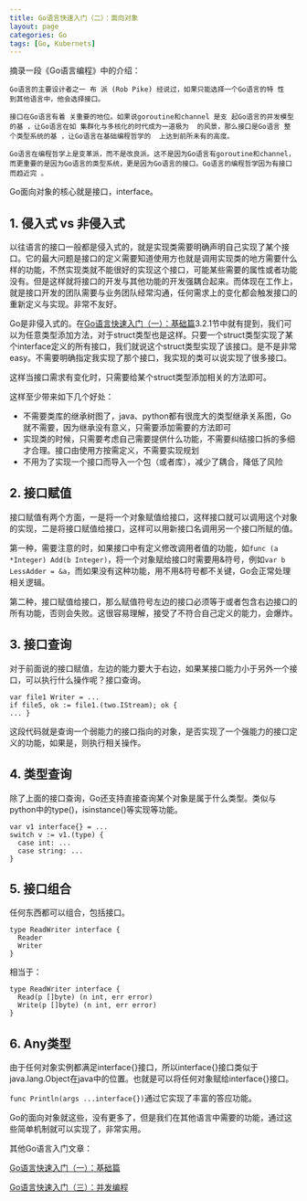 ```yaml
---
title: Go语言快速入门（二）：面向对象
layout: page
categories: Go
tags: [Go, Kubernets]
---
```


摘录一段《Go语言编程》中的介绍：
```
Go语言的主要设计者之一 布 派 (Rob Pike) 经说过，如果只能选择一个Go语言的特 性  到其他语言中，他会选择接口。

接口在Go语言有着 关重要的地位。如果说goroutine和channel 是支 起Go语言的并发模型 的基 ，让Go语言在如 集群化与多核化的时代成为一道极为  的风景，那么接口是Go语言 整个类型系统的基 ，让Go语言在基础编程哲学的  上达到前所未有的高度。

Go语言在编程哲学上是变革派，而不是改良派。这不是因为Go语言有goroutine和channel， 而更重要的是因为Go语言的类型系统，更是因为Go语言的接口。Go语言的编程哲学因为有接口 而趋近完 。
```

Go面向对象的核心就是接口，interface。

<!-- excerpt -->

## 1. 侵入式 vs 非侵入式
以往语言的接口一般都是侵入式的，就是实现类需要明确声明自己实现了某个接口。它的最大问题是接口的定义需要知道使用方也就是调用实现类的地方需要什么样的功能，不然实现类就不能很好的实现这个接口，可能某些需要的属性或者功能没有。但是这样就将接口的开发与其他功能的开发强耦合起来。而体现在工作上，就是接口开发的团队需要与业务团队经常沟通，任何需求上的变化都会触发接口的重新定义与实现。非常不友好。

Go是非侵入式的。在[Go语言快速入门（一）：基础篇](https://leonlee110.github.io/go/2018/03/21/introduction-to-go-1)3.2.1节中就有提到，我们可以为任意类型添加方法，对于struct类型也是这样。只要一个struct类型实现了某个interface定义的所有接口，我们就说这个struct类型实现了该接口。是不是非常easy。不需要明确指定我实现了那个接口，我实现的类可以说实现了很多接口。

这样当接口需求有变化时，只需要给某个struct类型添加相关的方法即可。

这样至少带来如下几个好处：
- 不需要类库的继承树图了，java、python都有很庞大的类型继承关系图，Go就不需要，因为继承没有意义，只需要添加需要的方法即可
- 实现类的时候，只需要考虑自己需要提供什么功能，不需要纠结接口拆的多细才合理。接口由使用方按需定义，不需要实现规划
- 不用为了实现一个接口而导入一个包（或者库），减少了耦合，降低了风险

## 2. 接口赋值
接口赋值有两个方面，一是将一个对象赋值给接口，这样接口就可以调用这个对象的实现，二是将接口赋值给接口，这样可以用新接口名调用另一个接口所赋的值。

第一种，需要注意的时，如果接口中有定义修改调用者值的功能，如```func (a *Integer) Add(b Integer)```，将一个对象赋给接口时需要用&符号，例如```var b LessAdder = &a```，而如果没有这种功能，用不用&符号都不关键，Go会正常处理相关逻辑。

第二种，接口赋值给接口，那么赋值符号左边的接口必须等于或者包含右边接口的所有功能，否则会失败。这很容易理解，接受了不符合自己定义的能力，会爆炸。

## 3. 接口查询
对于前面说的接口赋值，左边的能力要大于右边，如果某接口能力小于另外一个接口，可以执行什么操作呢？接口查询。
```
var file1 Writer = ...
if file5, ok := file1.(two.IStream); ok {
... }
```
这段代码就是查询一个弱能力的接口指向的对象，是否实现了一个强能力的接口定义的功能，如果是，则执行相关操作。

## 4. 类型查询
除了上面的接口查询，Go还支持直接查询某个对象是属于什么类型。类似与python中的type()，isinstance()等实现等功能。
```
var v1 interface{} = ...
switch v := v1.(type) {
  case int: ...
  case string: ...
}
```

## 5. 接口组合
任何东西都可以组合，包括接口。
```
type ReadWriter interface {
  Reader
  Writer
}
```
相当于：
```
type ReadWriter interface {
  Read(p []byte) (n int, err error)
  Write(p []byte) (n int, err error)
}
```

## 6. Any类型
由于任何对象实例都满足interface{}接口，所以interface{}接口类似于java.lang.Object在java中的位置。也就是可以将任何对象赋给interface{}接口。

```func Println(args ...interface{})```通过它实现了丰富的答应功能。

Go的面向对象就这些，没有更多了，但是我们在其他语言中需要的功能，通过这些简单机制就可以实现了，非常实用。

其他Go语言入门文章：

[Go语言快速入门（一）：基础篇](https://leonlee110.github.io/go/2018/03/21/introduction-to-go-1)

[Go语言快速入门（三）：并发编程](https://leonlee110.github.io/go/2018/03/24/introduction-to-go-3)
